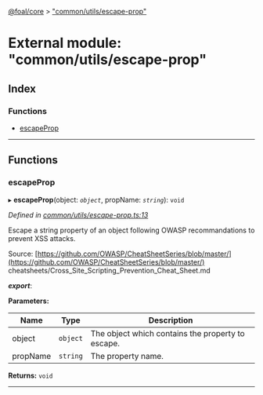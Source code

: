 [@foal/core](../README.md) > ["common/utils/escape-prop"](../modules/_common_utils_escape_prop_.md)

# External module: "common/utils/escape-prop"

## Index

### Functions

* [escapeProp](_common_utils_escape_prop_.md#escapeprop)

---

## Functions

<a id="escapeprop"></a>

###  escapeProp

▸ **escapeProp**(object: *`object`*, propName: *`string`*): `void`

*Defined in [common/utils/escape-prop.ts:13](https://github.com/FoalTS/foal/blob/cf326d07/packages/core/src/common/utils/escape-prop.ts#L13)*

Escape a string property of an object following OWASP recommandations to prevent XSS attacks.

Source: [https://github.com/OWASP/CheatSheetSeries/blob/master/](https://github.com/OWASP/CheatSheetSeries/blob/master/) cheatsheets/Cross\_Site\_Scripting\_Prevention\_Cheat\_Sheet.md

*__export__*: 

**Parameters:**

| Name | Type | Description |
| ------ | ------ | ------ |
| object | `object` |  The object which contains the property to escape. |
| propName | `string` |  The property name. |

**Returns:** `void`

___

